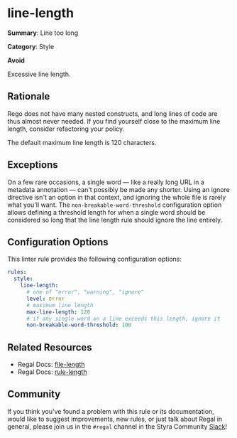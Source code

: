 # line-length

**Summary**: Line too long

**Category**: Style

**Avoid**

Excessive line length.

## Rationale

Rego does not have many nested constructs, and long lines of code are thus almost never needed. If you find yourself
close to the maximum line length, consider refactoring your policy.

The default maximum line length is 120 characters.

## Exceptions

On a few rare occasions, a single word — like a really long URL in a metadata annotation — can't possibly be made any 
shorter. Using an ignore directive isn't an option in that context, and ignoring the whole file is rarely what you'll
want. The `non-breakable-word-threshold` configuration option allows defining a threshold length for when a single word
should be considered so long that the line length rule should ignore the line entirely.

## Configuration Options

This linter rule provides the following configuration options:

```yaml
rules: 
  style:
    line-length:
      # one of "error", "warning", "ignore"
      level: error
      # maximum line length
      max-line-length: 120
      # if any single word on a line exceeds this length, ignore it
      non-breakable-word-threshold: 100
```

## Related Resources

- Regal Docs: [file-length](https://docs.styra.com/regal/rules/style/file-length)
- Regal Docs: [rule-length](https://docs.styra.com/regal/rules/style/rule-length)

## Community

If you think you've found a problem with this rule or its documentation, would like to suggest improvements, new rules,
or just talk about Regal in general, please join us in the `#regal` channel in the Styra Community
[Slack](https://communityinviter.com/apps/styracommunity/signup)!
